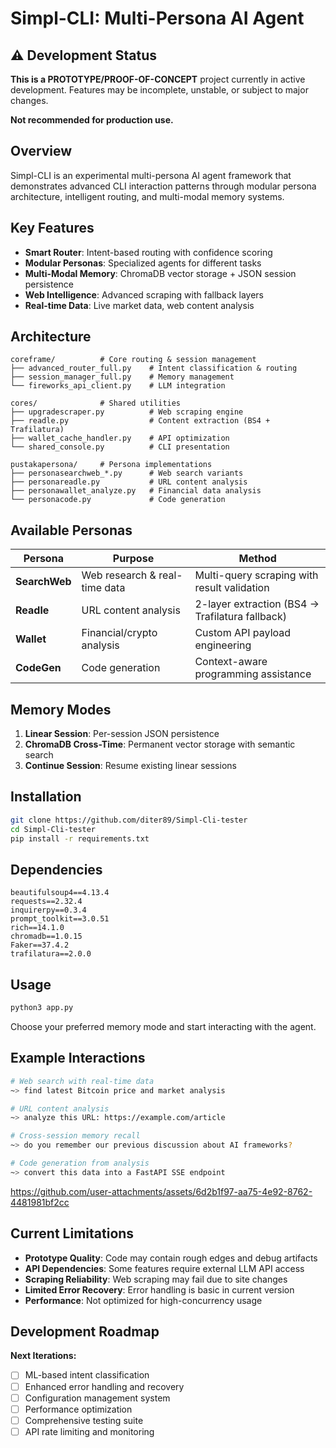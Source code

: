 
# Simpl-CLI: Multi-Persona AI Agent

## ⚠️ Development Status

**This is a PROTOTYPE/PROOF-OF-CONCEPT** project currently in active development. Features may be incomplete, unstable, or subject to major changes.

**Not recommended for production use.**

## Overview

Simpl-CLI is an experimental multi-persona AI agent framework that demonstrates advanced CLI interaction patterns through modular persona architecture, intelligent routing, and multi-modal memory systems.

## Key Features

- **Smart Router**: Intent-based routing with confidence scoring
- **Modular Personas**: Specialized agents for different tasks
- **Multi-Modal Memory**: ChromaDB vector storage + JSON session persistence
- **Web Intelligence**: Advanced scraping with fallback layers
- **Real-time Data**: Live market data, web content analysis

## Architecture

```
coreframe/          # Core routing & session management
├── advanced_router_full.py    # Intent classification & routing
├── session_manager_full.py    # Memory management
└── fireworks_api_client.py    # LLM integration

cores/              # Shared utilities
├── upgradescraper.py          # Web scraping engine
├── readle.py                  # Content extraction (BS4 + Trafilatura)
├── wallet_cache_handler.py    # API optimization
└── shared_console.py          # CLI presentation

pustakapersona/     # Persona implementations
├── personasearchweb_*.py      # Web search variants
├── personareadle.py           # URL content analysis
├── personawallet_analyze.py   # Financial data analysis
└── personacode.py             # Code generation
```

## Available Personas

| Persona | Purpose | Method |
|---------|---------|---------|
| **SearchWeb** | Web research & real-time data | Multi-query scraping with result validation |
| **Readle** | URL content analysis | 2-layer extraction (BS4 → Trafilatura fallback) |
| **Wallet** | Financial/crypto analysis | Custom API payload engineering |
| **CodeGen** | Code generation | Context-aware programming assistance |

## Memory Modes

1. **Linear Session**: Per-session JSON persistence
2. **ChromaDB Cross-Time**: Permanent vector storage with semantic search
3. **Continue Session**: Resume existing linear sessions

## Installation

```bash
git clone https://github.com/diter89/Simpl-Cli-tester
cd Simpl-Cli-tester
pip install -r requirements.txt
```

## Dependencies

```
beautifulsoup4==4.13.4
requests==2.32.4
inquirerpy==0.3.4
prompt_toolkit==3.0.51
rich==14.1.0
chromadb==1.0.15
Faker==37.4.2
trafilatura==2.0.0
```

## Usage

```bash
python3 app.py
```

Choose your preferred memory mode and start interacting with the agent.

## Example Interactions

```bash
# Web search with real-time data
~> find latest Bitcoin price and market analysis

# URL content analysis  
~> analyze this URL: https://example.com/article

# Cross-session memory recall
~> do you remember our previous discussion about AI frameworks?

# Code generation from analysis
~> convert this data into a FastAPI SSE endpoint
```
https://github.com/user-attachments/assets/6d2b1f97-aa75-4e92-8762-4481981bf2cc

## Current Limitations

- **Prototype Quality**: Code may contain rough edges and debug artifacts
- **API Dependencies**: Some features require external LLM API access
- **Scraping Reliability**: Web scraping may fail due to site changes
- **Limited Error Recovery**: Error handling is basic in current version
- **Performance**: Not optimized for high-concurrency usage

## Development Roadmap

**Next Iterations:**
- [ ] ML-based intent classification
- [ ] Enhanced error handling and recovery
- [ ] Configuration management system
- [ ] Performance optimization
- [ ] Comprehensive testing suite
- [ ] API rate limiting and monitoring
